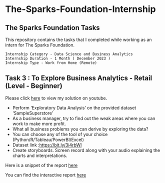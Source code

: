 # The-Sparks-Foundation-Internship

## The Sparks Foundation Tasks
This repository contains the tasks that I completed while working as an intern for The Sparks Foundation.

    Internship Category - Data Science and Business Analytics
    Internship Duration - 1 Month ( December 2023 )
    Internship Type - Work from Home (Remote)
 

## Task 3 : To Explore Business Analytics - Retail (Level - Beginner)
Please click [here]()  to view my solution on youtube.

*  Perform ‘Exploratory Data Analysis’ on the provided dataset ‘SampleSuperstore’
*  As a business manager, try to find out the weak areas where you can work to make more profit.
*  What all business problems you can derive by exploring the data?
*  You can choose any of the tool of your choice (Python/R/Tableau/PowerBI/Excel)
*  Dataset link :https://bit.ly/3i4rbWl
*  Create storyboards. Screen record along with your audio explaining the charts and interpretations.

Here is a snippet of the report
[here](https://github.com/Mayreeobi/The-Sparks-Foundation-Internship/blob/main/SampleSuperstore.pdf)

You can find the interactive report [here](https://app.powerbi.com/view?r=eyJrIjoiN2M1YTMwYTYtZDdiMS00NjFkLTkxMTYtMTlkM2JkMWNiNzE0IiwidCI6ImExZGNjNGZiLTRlYzAtNGI1Ni04NDg1LTRmOTgzYzMyODY0MiJ9)
